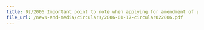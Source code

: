 ```yaml
---
title: 02/2006 Important point to note when applying for amendment of permit after office hours for clearance of goods at Air-Cargo Checkpoints
file_url: /news-and-media/circulars/2006-01-17-circular022006.pdf
---
```


